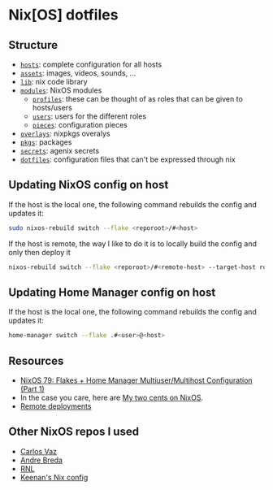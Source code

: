 # Nix\[OS] dotfiles

## Structure

- [`hosts`](./hosts): complete configuration for all hosts
- [`assets`](./assets): images, videos, sounds, ...
- [`lib`](./lib): nix code library
- [`modules`](./modules): NixOS modules
    - [`profiles`](./profiles): these can be thought of as roles that can be given to hosts/users
    - [`users`](./users): users for the different roles
    - [`pieces`](./users): configuration pieces
- [`overlays`](./overlays): nixpkgs overalys
- [`pkgs`](./pkgs): packages
- [`secrets`](./secrets): agenix secrets
- [`dotfiles`](./dotfiles): configuration files that can't be expressed through nix

## Updating NixOS config on host

If the host is the local one, the following command rebuilds the config and updates it:

```bash
sudo nixos-rebuild switch --flake <reporoot>/#<host>
```

If the host is remote, the way I like to do it is to locally build the config and only then deploy it

```bash
nixos-rebuild switch --flake <reporoot>/#<remote-host> --target-host root@<remote-host> --verbose
```

## Updating Home Manager config on host

If the host is the local one, the following command rebuilds the config and updates it:

```bash
home-manager switch --flake .#<user>@<host>
```

## Resources

- [NixOS 79: Flakes + Home Manager Multiuser/Multihost Configuration (Part 1)](https://www.youtube.com/watch?v=e8vzW5Y8Gzg)
- In the case you care, here are [My two cents on NixOS](link).
- [Remote deployments](https://nixos-and-flakes.thiscute.world/best-practices/remote-deployment)

## Other NixOS repos I used

- [Carlos Vaz](https://github.com/carjorvaz/nixos)
- [Andre Breda](https://github.com/abread/nixconfig)
- [RNL](https://gitlab.rnl.tecnico.ulisboa.pt/rnl/nixrnl)
- [Keenan's Nix config](https://github.com/keenanweaver/nix-config)
